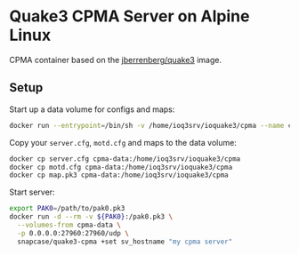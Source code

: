 # Quake3 CPMA Server on Alpine Linux

CPMA container based on the [jberrenberg/quake3](https://hub.docker.com/r/jberrenberg/quake3/) image.

## Setup
Start up a data volume for configs and maps:

```bash
docker run --entrypoint=/bin/sh -v /home/ioq3srv/ioquake3/cpma --name cpma-data snapcase/quake3-cpma
```

Copy your `server.cfg`, `motd.cfg` and maps to the data volume:

```bash
docker cp server.cfg cpma-data:/home/ioq3srv/ioquake3/cpma
docker cp motd.cfg cpma-data:/home/ioq3srv/ioquake3/cpma
docker cp map.pk3 cpma-data:/home/ioq3srv/ioquake3/cpma
```

Start server:

```bash
export PAK0=/path/to/pak0.pk3
docker run -d --rm -v ${PAK0}:/pak0.pk3 \
  --volumes-from cpma-data \
  -p 0.0.0.0:27960:27960/udp \
  snapcase/quake3-cpma +set sv_hostname "my cpma server"
```
